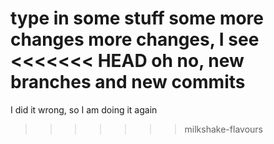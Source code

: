 type in some stuff 
some more changes
more changes, I see
<<<<<<< HEAD
oh no, new branches and new commits
=======
I did it wrong, so I am doing it again
>>>>>>> milkshake-flavours
